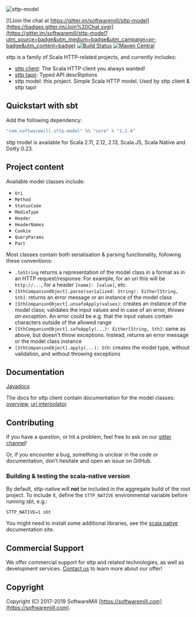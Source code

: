 ![sttp-model](https://github.com/softwaremill/sttp-model/raw/master/banner.png)

[![Join the chat at https://gitter.im/softwaremill/sttp-model](https://badges.gitter.im/Join%20Chat.svg)](https://gitter.im/softwaremill/sttp-model?utm_source=badge&utm_medium=badge&utm_campaign=pr-badge&utm_content=badge)
[![Build Status](https://travis-ci.org/softwaremill/sttp-model.svg?branch=master)](https://travis-ci.org/softwaremill/sttp-model)
[![Maven Central](https://maven-badges.herokuapp.com/maven-central/com.softwaremill.sttp.model/core_2.12/badge.svg)](https://maven-badges.herokuapp.com/maven-central/com.softwaremill.sttp.model/core_2.12)

sttp is a family of Scala HTTP-related projects, and currently includes:

* [sttp client](https://github.com/softwaremill/sttp): The Scala HTTP client you always wanted!
* [sttp tapir](https://github.com/softwaremill/tapir): Typed API descRiptions
* sttp model: this project. Simple Scala HTTP model. Used by sttp client & sttp tapir

## Quickstart with sbt

Add the following dependency:

```scala
"com.softwaremill.sttp.model" %% "core" % "1.1.4"
```

sttp model is available for Scala 2.11, 2.12, 2.13, Scala.JS, Scala Native and Dotty 0.23.

## Project content

Available model classes include:

* `Uri`
* `Method`
* `StatusCode`
* `MediaType`
* `Header`
* `HeaderNames`
* `Cookie`
* `QueryParams`
* `Part`

Most classes contain both serialisation & parsing functionality, following these conventions:

* `.toString` returns a representation of the model class in a format as in an HTTP request/response. For example,
  for an uri this will be `http://...`, for a header `[name]: [value]`, etc.
* `[SthCompanionObject].parse(serialized: String): Either[String, Sth]`: returns an error message or an instance of
  the model class
* `[SthCompanionObject].unsafeApply(values)`: creates an instance of the model class; validates the input values and in 
  case of an error, *throws an exception*. An error could be e.g. that the input values contain characters outside of
  the allowed range
* `[SthCompanionObject].safeApply(...): Either[String, Sth]`: same as above, but doesn't throw exceptions. Instead,
  returns an error message or the model class instance
* `[SthCompanionObject].apply(...): Sth`: creates the model type, without validation, and without throwing
  exceptions 

## Documentation

[Javadocs](https://www.javadoc.io/doc/com.softwaremill.sttp.model/core_2.12/latest/sttp/model/index.html)

The docs for sttp client contain documentation for the model classes: [overview](https://sttp.softwaremill.com/en/latest/model/model.html),
[uri interpolator](https://sttp.softwaremill.com/en/latest/model/uri.html).

## Contributing

If you have a question, or hit a problem, feel free to ask on our [gitter channel](https://gitter.im/softwaremill/sttp-model)!

Or, if you encounter a bug, something is unclear in the code or documentation, don’t hesitate and open an issue on GitHub.

### Building & testing the scala-native version

By default, sttp-native will **not** be included in the aggregate build of the root project. To include it, define the `STTP_NATIVE` environmental variable before running sbt, e.g.:

```
STTP_NATIVE=1 sbt
```

You might need to install some additional libraries, see the [scala native](http://www.scala-native.org/en/latest/user/setup.html) documentation site.

## Commercial Support

We offer commercial support for sttp and related technologies, as well as development services. [Contact us](https://softwaremill.com) to learn more about our offer!

## Copyright

Copyright (C) 2017-2019 SoftwareMill [https://softwaremill.com](https://softwaremill.com).
